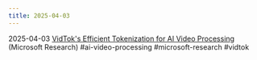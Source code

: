 ```yaml
---
title: 2025-04-03
---
```


2025-04-03 [VidTok's Efficient Tokenization for AI Video Processing](https://www.microsoft.com/en-us/research/blog/vidtok-introduces-compact-efficient-tokenization-to-enhance-ai-video-processing/) (Microsoft Research) #ai-video-processing #microsoft-research #vidtok
